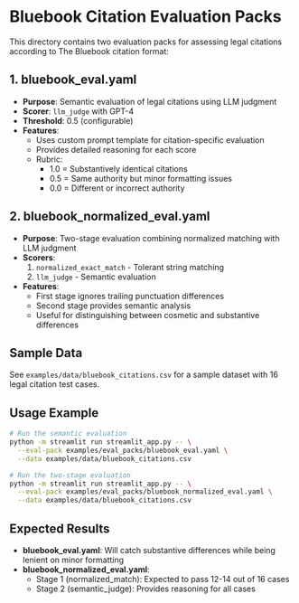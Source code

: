 # Bluebook Citation Evaluation Packs

This directory contains two evaluation packs for assessing legal citations according to The Bluebook citation format:

## 1. bluebook_eval.yaml
- **Purpose**: Semantic evaluation of legal citations using LLM judgment
- **Scorer**: `llm_judge` with GPT-4
- **Threshold**: 0.5 (configurable)
- **Features**:
  - Uses custom prompt template for citation-specific evaluation
  - Provides detailed reasoning for each score
  - Rubric:
    - 1.0 = Substantively identical citations
    - 0.5 = Same authority but minor formatting issues
    - 0.0 = Different or incorrect authority

## 2. bluebook_normalized_eval.yaml
- **Purpose**: Two-stage evaluation combining normalized matching with LLM judgment
- **Scorers**: 
  1. `normalized_exact_match` - Tolerant string matching
  2. `llm_judge` - Semantic evaluation
- **Features**:
  - First stage ignores trailing punctuation differences
  - Second stage provides semantic analysis
  - Useful for distinguishing between cosmetic and substantive differences

## Sample Data
See `examples/data/bluebook_citations.csv` for a sample dataset with 16 legal citation test cases.

## Usage Example
```bash
# Run the semantic evaluation
python -m streamlit run streamlit_app.py -- \
  --eval-pack examples/eval_packs/bluebook_eval.yaml \
  --data examples/data/bluebook_citations.csv

# Run the two-stage evaluation
python -m streamlit run streamlit_app.py -- \
  --eval-pack examples/eval_packs/bluebook_normalized_eval.yaml \
  --data examples/data/bluebook_citations.csv
```

## Expected Results
- **bluebook_eval.yaml**: Will catch substantive differences while being lenient on minor formatting
- **bluebook_normalized_eval.yaml**: 
  - Stage 1 (normalized_match): Expected to pass 12-14 out of 16 cases
  - Stage 2 (semantic_judge): Provides reasoning for all cases
